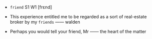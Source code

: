 - `friend` S1 W1 [frɛnd]



-  This experience entitled me to be regarded as a sort of real-estate broker by my `friends` —— walden

-  Perhaps you would tell your friend, Mr —— the heart of the matter